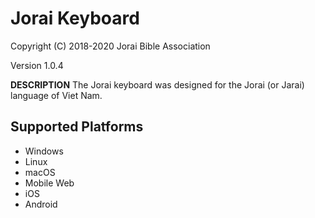 Jorai Keyboard
=====================

Copyright (C) 2018-2020 Jorai Bible Association

Version 1.0.4

__DESCRIPTION__
The Jorai keyboard was designed for the Jorai (or Jarai) language of Viet Nam.

Supported Platforms
-------------------
 * Windows
 * Linux
 * macOS
 * Mobile Web
 * iOS
 * Android

 